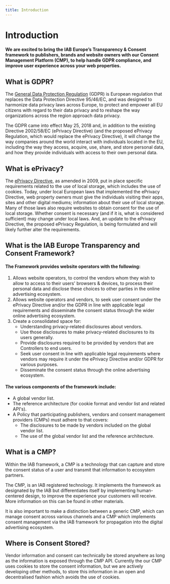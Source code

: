 ```yaml
---
title: Introduction
---
```


# Introduction

#### We are excited to bring the IAB Europe’s Transparency & Consent framework to publishers, brands and website owners with our Consent Management Platform (CMP), to help handle GDPR compliance, and improve user experience across your web properties.

## What is GDPR?

The [General Data Protection Regulation](https://ec.europa.eu/commission/priorities/justice-and-fundamental-rights/data-protection/2018-reform-eu-data-protection-rules_en) (GDPR) is European regulation that replaces the Data Protection Directive 95/46/EC, and was designed to harmonize data privacy laws across Europe, to protect and empower all EU citizens with regard to their data privacy and to reshape the way organizations across the region approach data privacy.

The GDPR came into effect May 25, 2018 and, in addition to the existing Directive 2002/58/EC (ePrivacy Directive) (and the proposed ePrivacy Regulation, which would replace the ePrivacy Directive), it will change the way companies around the world interact with individuals located in the EU, including the way they access, acquire, use, share, and store personal data, and how they provide individuals with access to their own personal data.

## What is ePrivacy?

The [ePrivacy Directive](https://ec.europa.eu/digital-single-market/en/proposal-eprivacy-regulation), as amended in 2009, put in place specific requirements related to the use of local storage, which includes the use of cookies. Today, under local European laws that implemented the ePrivacy Directive, web property owners must give the individuals visiting their apps, sites and other digital mediums; information about their use of local storage. Many of those laws also require websites to obtain consent for the use of local storage. Whether consent is necessary (and if it is, what is considered sufficient) may change under local laws. And, an update to the ePrivacy Directive, the proposed ePrivacy Regulation, is being formulated and will likely further alter the requirements.

## What is the IAB Europe Transparency and Consent Framework?

#### The Framework provides website operators with the following:
1. Allows website operators, to control the vendors whom they wish to allow to access to their users' browsers & devices, to process their personal data and disclose these choices to other parties in the online advertising ecosystem.
2. Allows website operators and vendors, to seek user consent under the ePrivacy Directive and/or the GDPR in line with applicable legal requirements and disseminate the consent status through the wider online advertising ecosystem.
3. Create a consolidated space for:
    - Understanding privacy-related disclosures about vendors.
    - Use those disclosures to make privacy-related disclosures to its users generally.
    - Provide disclosures required to be provided by vendors that are Controllers to end users.
    - Seek user consent in line with applicable legal requirements where vendors may require it under the ePrivacy Directive and/or GDPR for various purposes.
    - Disseminate the consent status through the online advertising ecosystem.

#### The various components of the framework include:
- A global vendor list.
- The reference architecture (for cookie format and vendor list and related API's).
- A Policy that participating publishers, vendors and consent management providers (CMPs) must adhere to that covers:
    - The disclosures to be made by vendors included on the global vendor list.
    - The use of the global vendor list and the reference architecture.

## What is a CMP?

Within the IAB framework, a CMP is a technology that can capture and store the consent status of a user and transmit that information to ecosystem partners. 

The CMP, is an IAB registered technology. It implements the framework as designated by the IAB but differentiates itself by implementing human-centered design, to improve the experience your customers will receive. More information on this can be found in other materials.

It is also important to make a distinction between a generic CMP, which can manage consent across various channels and a CMP which implements consent management via the IAB framework for propagation into the digital advertising ecosystem.

## Where is Consent Stored?

Vendor information and consent can technically be stored anywhere as long as the information is exposed through the CMP API. Currently the our CMP uses cookies to store the consent information, but we are actively developing other methods, to store this information in an open and decentralised fashion which avoids the use of cookies.
